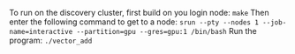 To run on the discovery cluster, first build on you login node:
`make`
Then enter the following command to get to a node:
`srun --pty --nodes 1 --job-name=interactive --partition=gpu --gres=gpu:1 /bin/bash`
Run the program:
`./vector_add`
